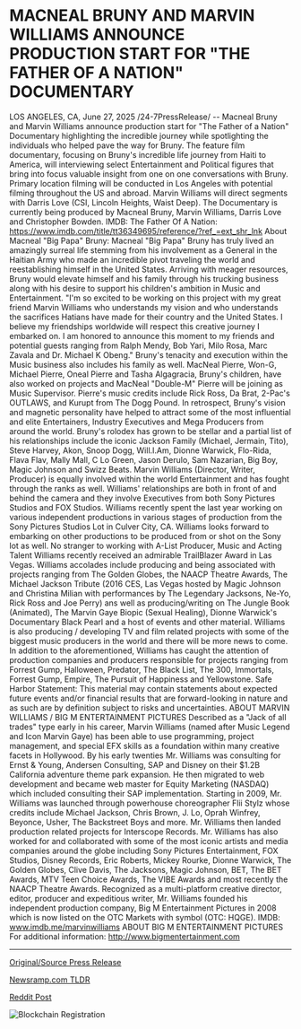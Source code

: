 # MACNEAL BRUNY AND MARVIN WILLIAMS ANNOUNCE PRODUCTION START FOR "THE FATHER OF A NATION" DOCUMENTARY

LOS ANGELES, CA, June 27, 2025 /24-7PressRelease/ -- Macneal Bruny and Marvin Williams announce production start for "The Father of a Nation" Documentary highlighting the incredible journey while spotlighting the individuals who helped pave the way for Bruny. The feature film documentary, focusing on Bruny's incredible life journey from Haiti to America, will interviewing select Entertainment and Political figures that bring into focus valuable insight from one on one conversations with Bruny. Primary location filming will be conducted in Los Angeles with potential filming throughout the US and abroad. Marvin Williams will direct segments with Darris Love (CSI, Lincoln Heights, Waist Deep). The Documentary is currently being produced by Macneal Bruny, Marvin Williams, Darris Love and Christopher Bowden.   IMDB: The Father Of A Nation:  https://www.imdb.com/title/tt36349695/reference/?ref_=ext_shr_lnk  About Macneal "Big Papa" Bruny:  Macneal "Big Papa" Bruny has truly lived an amazingly surreal life stemming from his involvement as a General in the Haitian Army who made an incredible pivot traveling the world and reestablishing himself in the United States. Arriving with meager resources, Bruny would elevate himself and his family through his trucking business along with his desire to support his children's ambition in Music and Entertainment. "I'm so excited to be working on this project with my great friend Marvin Williams who understands my vision and who understands the sacrifices Hatians have made for their country and the United States. I believe my friendships worldwide will respect this creative journey I embarked on. I am honored to announce this moment to my friends and potential guests ranging from Ralph Mendy, Bob Yari, Milo Rosa, Marc Zavala and Dr. Michael K Obeng." Bruny's tenacity and execution within the Music business also includes his family as well. MacNeal Pierre, Won-G, Michael Pierre, Oneal Pierre and Tasha Algagracia, Bruny's children, have also worked on projects and MacNeal "Double-M" Pierre will be joining as Music Supervisor. Pierre's music credits include Rick Ross, Da Brat, 2-Pac's OUTLAWS, and Kurupt from The Dogg Pound.   In retrospect, Bruny's vision and magnetic personality have helped to attract some of the most influential and elite Entertainers, Industry Executives and Mega Producers from around the world. Bruny's rolodex has grown to be stellar and a partial list of his relationships include the iconic Jackson Family (Michael, Jermain, Tito), Steve Harvey, Akon, Snoop Dogg, Will.I.Am, Dionne Warwick, Flo-Rida, Flava Flav, Mally Mall, C Lo Green, Jason Derulo, Sam Nazarian, Big Boy, Magic Johnson and Swizz Beats.  Marvin Williams (Director, Writer, Producer) is equally involved within the world Entertainment and has fought through the ranks as well. Williams' relationships are both in front of and behind the camera and they involve Executives from both Sony Pictures Studios and FOX Studios. Williams recently spent the last year working on various independent productions in various stages of production from the Sony Pictures Studios Lot in Culver City, CA. Williams looks forward to embarking on other productions to be produced from or shot on the Sony lot as well. No stranger to working with A-List Producer, Music and Acting Talent Williams recently received an admirable TrailBlazer Award in Las Vegas. Williams accolades include producing and being associated with projects ranging from The Golden Globes, the NAACP Theatre Awards, The Michael Jackson Tribute (2016 CES, Las Vegas hosted by Magic Johnson and Christina Milian with performances by The Legendary Jacksons, Ne-Yo, Rick Ross and Joe Perry) ans well as producing/writing on The Jungle Book (Animated), The Marvin Gaye Biopic (Sexual Healing), Dionne Warwick's Documentary Black Pearl and a host of events and other material. Williams is also producing / developing TV and film related projects with some of the biggest music producers in the world and there will be more news to come.   In addition to the aforementioned, Williams has caught the attention of production companies and producers responsible for projects ranging from Forrest Gump, Halloween, Predator, The Black List, The 300, Immortals, Forrest Gump, Empire, The Pursuit of Happiness and Yellowstone.   Safe Harbor Statement:  This material may contain statements about expected future events and/or financial results that are forward-looking in nature and as such are by definition subject to risks and uncertainties.  ABOUT MARVIN WILLIAMS / BIG M ENTERTAINMENT PICTURES Described as a "Jack of all trades" type early in his career, Marvin Williams (named after Music Legend and Icon Marvin Gaye) has been able to use programming, project management, and special EFX skills as a foundation within many creative facets in Hollywood. By his early twenties Mr. Williams was consulting for Ernst & Young, Andersen Consulting, SAP and Disney on their $1.2B California adventure theme park expansion. He then migrated to web development and became web master for Equity Marketing (NASDAQ) which included consulting their SAP implementation.  Starting in 2009, Mr. Williams was launched through powerhouse choreographer Flii Stylz whose credits include Michael Jackson, Chris Brown, J. Lo, Oprah Winfrey, Beyonce, Usher, The Backstreet Boys and more. Mr. Williams then landed production related projects for Interscope Records. Mr. Williams has also worked for and collaborated with some of the most iconic artists and media companies around the globe including Sony Pictures Entertainment, FOX Studios, Disney Records, Eric Roberts, Mickey Rourke, Dionne Warwick, The Golden Globes, Clive Davis, The Jacksons, Magic Johnson, BET, The BET Awards, MTV Teen Choice Awards, The VIBE Awards and most recently the NAACP Theatre Awards.   Recognized as a multi-platform creative director, editor, producer and expeditious writer, Mr. Williams founded his independent production company, Big M Entertainment Pictures in 2008 which is now listed on the OTC Markets with symbol (OTC: HQGE).   IMDB: www.imdb.me/marvinwilliams  ABOUT BIG M ENTERTAINMENT PICTURES For additional information:  http://www.bigmentertainment.com 

---

[Original/Source Press Release](https://www.24-7pressrelease.com/press-release/524335/macneal-bruny-and-marvin-williams-announce-production-start-for-the-father-of-a-nation-documentary)
                    

[Newsramp.com TLDR](https://newsramp.com/curated-news/documentary-on-macneal-bruny-s-life-journey-begins-production/ba2f0cfbd1facc3e8d08fbefa61ce171) 

 



[Reddit Post](https://www.reddit.com/r/Lifestyle_Culture/comments/1llnpka/documentary_on_macneal_brunys_life_journey_begins/) 



![Blockchain Registration](https://cdn.newsramp.app/24-7PressRelease/qrcode/256/27/davejhCj.webp)